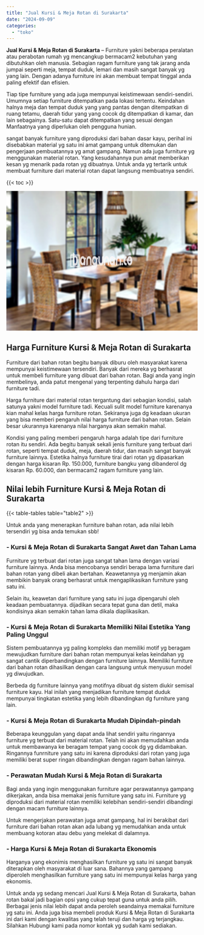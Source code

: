 ```yaml
---
title: "Jual Kursi & Meja Rotan di Surakarta"
date: "2024-09-09"
categories: 
  - "toko"
---
```


**Jual Kursi & Meja Rotan di Surakarta** – Furniture yakni beberapa peralatan atau perabotan rumah yg mencangkup bermacam2 kebutuhan yang dibutuhkan oleh manusia. Sebagian ragam furniture yang tak jarang anda jumpai seperti meja, tempat duduk, lemari dan masih sangat banyak yg yang lain. Dengan adanya furniture ini akan membuat tempat tinggal anda paling efektif dan efisien.

Tiap tipe furniture yang ada juga mempunyai keistimewaan sendiri-sendiri. Umumnya setiap furniture ditempatkan pada lokasi tertentu. Keindahan halnya meja dan tempat duduk yang yang pantas dengan ditempatkan di ruang tetamu, daerah tidur yang yang cocok dg ditempatkan di kamar, dan lain sebagainya. Satu-satu dapat ditempatkan yang sesuai dengan Manfaatnya yang diperlukan oleh pengguna hunian.

sangat banyak furniture yang diproduksi dari bahan dasar kayu, perihal ini disebabkan material yg satu ini amat gampang untuk ditemukan dan pengerjaan pembuatannya yg amat gampang. Namun ada juga furniture yg menggunakan material rotan. Yang kesudahannya pun amat memberikan kesan yg menarik pada rotan yg dibuatnya. Untuk anda yg tertarik untuk membuat furniture dari material rotan dapat langsung membuatnya sendiri.

{{< toc >}}

![Jual Kursi & Meja Rotan di Surakarta](/images/kursi-meja-rotan-murah21.png)

## Harga Furniture Kursi & Meja Rotan di Surakarta

Furniture dari bahan rotan begitu banyak diburu oleh masyarakat karena mempunyai keistimewaan tersendiri. Banyak dari mereka yg berhasrat untuk membeli furniture yang dibuat dari bahan rotan. Bagi anda yang ingin membelinya, anda patut mengenal yang terpenting dahulu harga dari furniture tadi.

Harga furniture dari material rotan tergantung dari sebagian kondisi, salah satunya yakni model furniture tadi. Kecuali sulit model furniture karenanya kian mahal kelas harga furniture rotan. Sekiranya juga dg keadaan ukuran yang bisa memberi pengaruh nilai harga furniture dari bahan rotan. Selain besar ukurannya karenanya nilai harganya akan semakin mahal.

Kondisi yang paling memberi pengaruh harga adalah tipe dari furniture rotan itu sendiri. Ada begitu banyak sekali jenis furniture yang terbuat dari rotan, seperti tempat duduk, meja, daerah tidur, dan masih sangat banyak furniture lainnya. Estetika halnya furniture tirai dari rotan yg dipasarkan dengan harga kisaran Rp. 150.000, furniture bangku yang dibanderol dg kisaran Rp. 60.000, dan bermacam2 ragam furniture yang lain.

## Nilai lebih Furniture Kursi & Meja Rotan di Surakarta

{{< table-tables table="table2" >}}

Untuk anda yang menerapkan furniture bahan rotan, ada nilai lebih tersendiri yg bisa anda temukan sbb!

### \- Kursi & Meja Rotan di Surakarta Sangat Awet dan Tahan Lama

Furniture yg terbuat dari rotan juga sangat tahan lama dengan variasi furniture lainnya. Anda bisa mencobanya sendiri berapa lama furniture dari bahan rotan yang dibeli akan bertahan. Keawetannya yg menjamin akan membikin banyak orang berhasrat untuk mengaplikasikan furniture yang satu ini.

Selain itu, keawetan dari furniture yang satu ini juga dipengaruhi oleh keadaan pembuatannya. dijadikan secara tepat guna dan detil, maka kondisinya akan semakin tahan lama dikala diaplikasikan.

### \- Kursi & Meja Rotan di Surakarta Memiliki Nilai Estetika Yang Paling Unggul

Sistem pembuatannya yg paling kompleks dan memiliki motif yg beragam mewujudkan furniture dari bahan rotan mempunyai kelas keindahan yg sangat cantik diperbandingkan dengan furniture lainnya. Memiliki furniture dari bahan rotan dihasilkan dengan cara langsung untuk menyusun model yg diwujudkan.

Berbeda dg furniture lainnya yang motifnya dibuat dg sistem diukir semisal furniture kayu. Hal inilah yang menjadikan furniture tempat duduk mempunyai tingkatan estetika yang lebih dibandingkan dg furniture yang lain.

### \- Kursi & Meja Rotan di Surakarta Mudah Dipindah-pindah

Beberapa keunggulan yang dapat anda lihat sendiri yaitu ringannya furniture yg terbuat dari material rotan. Telah ini akan memudahkan anda untuk membawanya ke beragam tempat yang cocok dg yg didambakan. Ringannya funrniture yang satu ini karena diproduksi dari rotan yang juga memiliki berat super ringan dibandingkan dengan ragam bahan lainnya.

### \- Perawatan Mudah Kursi & Meja Rotan di Surakarta

Bagi anda yang ingin menggunakan furniture agar perawatannya gampang dikerjakan, anda bisa memakai jenis furniture yang satu ini. Furniture yg diproduksi dari material rotan memiliki kelebihan sendiri-sendiri dibandingi dengan macam furniture lainnya.

Untuk mengerjakan perawatan juga amat gampang, hal ini berakibat dari furniture dari bahan rotan akan ada lubang yg memudahkan anda untuk membuang kotoran atau debu yang melekat di dalamnya.

### \- Harga Kursi & Meja Rotan di Surakarta Ekonomis

Harganya yang ekonimis menghasilkan furniture yg satu ini sangat banyak diterapkan oleh masyarakat di luar sana. Bahannya yang gampang diperoleh menghasilkan furniture yang satu ini mempunyai kelas harga yang ekonomis.

Untuk anda yg sedang mencari Jual Kursi & Meja Rotan di Surakarta, bahan rotan bakal jadi bagian opsi yang cukup tepat guna untuk anda pilih. Berbagai jenis nilai lebih dapat anda peroleh seandainya memakai furniture yg satu ini. Anda juga bisa membeli produk Kursi & Meja Rotan di Surakarta ini dari kami dengan kwalitas yang telah teruji dan harga yg terjangkau. Silahkan Hubungi kami pada nomor kontak yg sudah kami sediakan.
